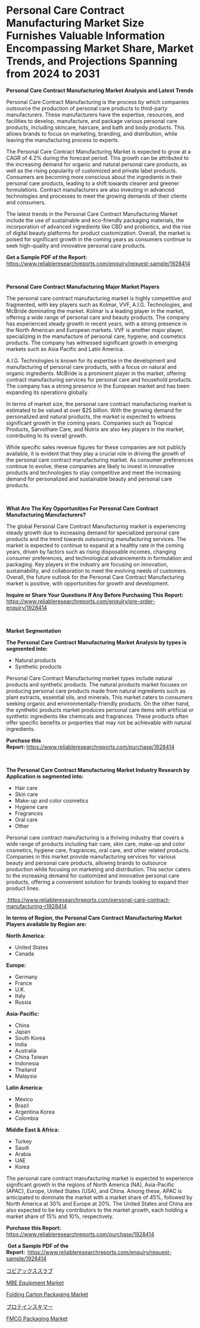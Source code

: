 <p><h1>Personal Care Contract Manufacturing Market Size Furnishes Valuable Information Encompassing Market Share, Market Trends, and Projections Spanning from 2024 to 2031</h1></p><p><strong>Personal Care Contract Manufacturing Market Analysis and Latest Trends</strong></p>
<p><p>Personal Care Contract Manufacturing is the process by which companies outsource the production of personal care products to third-party manufacturers. These manufacturers have the expertise, resources, and facilities to develop, manufacture, and package various personal care products, including skincare, haircare, and bath and body products. This allows brands to focus on marketing, branding, and distribution, while leaving the manufacturing process to experts.</p><p>The Personal Care Contract Manufacturing Market is expected to grow at a CAGR of 4.2% during the forecast period. This growth can be attributed to the increasing demand for organic and natural personal care products, as well as the rising popularity of customized and private label products. Consumers are becoming more conscious about the ingredients in their personal care products, leading to a shift towards cleaner and greener formulations. Contract manufacturers are also investing in advanced technologies and processes to meet the growing demands of their clients and consumers.</p><p>The latest trends in the Personal Care Contract Manufacturing Market include the use of sustainable and eco-friendly packaging materials, the incorporation of advanced ingredients like CBD and probiotics, and the rise of digital beauty platforms for product customization. Overall, the market is poised for significant growth in the coming years as consumers continue to seek high-quality and innovative personal care products.</p></p>
<p><strong>Get a Sample PDF of the Report:&nbsp;</strong> <a href="https://www.reliableresearchreports.com/enquiry/request-sample/1928414">https://www.reliableresearchreports.com/enquiry/request-sample/1928414</a></p>
<p>&nbsp;</p>
<p><strong>Personal Care Contract Manufacturing Major Market Players</strong></p>
<p><p>The personal care contract manufacturing market is highly competitive and fragmented, with key players such as Kolmar, VVF, A.I.G. Technologies, and McBride dominating the market. Kolmar is a leading player in the market, offering a wide range of personal care and beauty products. The company has experienced steady growth in recent years, with a strong presence in the North American and European markets. VVF is another major player, specializing in the manufacture of personal care, hygiene, and cosmetics products. The company has witnessed significant growth in emerging markets such as Asia Pacific and Latin America.</p><p>A.I.G. Technologies is known for its expertise in the development and manufacturing of personal care products, with a focus on natural and organic ingredients. McBride is a prominent player in the market, offering contract manufacturing services for personal care and household products. The company has a strong presence in the European market and has been expanding its operations globally.</p><p>In terms of market size, the personal care contract manufacturing market is estimated to be valued at over $25 billion. With the growing demand for personalized and natural products, the market is expected to witness significant growth in the coming years. Companies such as Tropical Products, Sarvotham Care, and Nutrix are also key players in the market, contributing to its overall growth.</p><p>While specific sales revenue figures for these companies are not publicly available, it is evident that they play a crucial role in driving the growth of the personal care contract manufacturing market. As consumer preferences continue to evolve, these companies are likely to invest in innovative products and technologies to stay competitive and meet the increasing demand for personalized and sustainable beauty and personal care products.</p></p>
<p>&nbsp;</p>
<p><strong>What Are The Key Opportunities For Personal Care Contract Manufacturing Manufacturers?</strong></p>
<p><p>The global Personal Care Contract Manufacturing market is experiencing steady growth due to increasing demand for specialized personal care products and the trend towards outsourcing manufacturing services. The market is expected to continue to expand at a healthy rate in the coming years, driven by factors such as rising disposable incomes, changing consumer preferences, and technological advancements in formulation and packaging. Key players in the industry are focusing on innovation, sustainability, and collaboration to meet the evolving needs of customers. Overall, the future outlook for the Personal Care Contract Manufacturing market is positive, with opportunities for growth and development.</p></p>
<p><strong>Inquire or Share Your Questions If Any Before Purchasing This Report:</strong> <a href="https://www.reliableresearchreports.com/enquiry/pre-order-enquiry/1928414">https://www.reliableresearchreports.com/enquiry/pre-order-enquiry/1928414</a></p>
<p>&nbsp;</p>
<p><strong>Market Segmentation</strong></p>
<p><strong>The Personal Care Contract Manufacturing Market Analysis by types is segmented into:</strong></p>
<p><ul><li>Natural products</li><li>Synthetic products</li></ul></p>
<p><p>Personal Care Contract Manufacturing market types include natural products and synthetic products. The natural products market focuses on producing personal care products made from natural ingredients such as plant extracts, essential oils, and minerals. This market caters to consumers seeking organic and environmentally-friendly products. On the other hand, the synthetic products market produces personal care items with artificial or synthetic ingredients like chemicals and fragrances. These products often offer specific benefits or properties that may not be achievable with natural ingredients.</p></p>
<p><strong>Purchase this Report:&nbsp;</strong><a href="https://www.reliableresearchreports.com/purchase/1928414">https://www.reliableresearchreports.com/purchase/1928414</a></p>
<p>&nbsp;</p>
<p><strong>The Personal Care Contract Manufacturing Market Industry Research by Application is segmented into:</strong></p>
<p><ul><li>Hair care</li><li>Skin care</li><li>Make-up and color cosmetics</li><li>Hygiene care</li><li>Fragrances</li><li>Oral care</li><li>Other</li></ul></p>
<p><p>Personal care contract manufacturing is a thriving industry that covers a wide range of products including hair care, skin care, make-up and color cosmetics, hygiene care, fragrances, oral care, and other related products. Companies in this market provide manufacturing services for various beauty and personal care products, allowing brands to outsource production while focusing on marketing and distribution. This sector caters to the increasing demand for customized and innovative personal care products, offering a convenient solution for brands looking to expand their product lines.</p></p>
<p><a href="https://www.reliableresearchreports.com/personal-care-contract-manufacturing-r1928414">&nbsp;https://www.reliableresearchreports.com/personal-care-contract-manufacturing-r1928414</a></p>
<p><strong>In terms of Region, the Personal Care Contract Manufacturing Market Players available by Region are:</strong></p>
<p>
    <p> <strong> North America: </strong>
        <ul>
            <li>United States</li>
            <li>Canada</li>
        </ul>
        </p> 
    <p> <strong> Europe: </strong>
        <ul>
            <li>Germany</li>
            <li>France</li>
            <li>U.K.</li>
            <li>Italy</li>
            <li>Russia</li>
        </ul>
        </p> 
    <p> <strong> Asia-Pacific: </strong>
        <ul>
            <li>China</li>
            <li>Japan</li>
            <li>South Korea</li>
            <li>India</li>
            <li>Australia</li>
            <li>China Taiwan</li>
            <li>Indonesia</li>
            <li>Thailand</li>
            <li>Malaysia</li>
        </ul>
        </p> 
    <p> <strong> Latin America: </strong>
        <ul>
            <li>Mexico</li>
            <li>Brazil</li>
            <li>Argentina Korea</li>
            <li>Colombia</li>
        </ul>
        </p> 
    <p> <strong> Middle East & Africa: </strong>
        <ul>
            <li>Turkey</li>
            <li>Saudi</li>
            <li>Arabia</li>
            <li>UAE</li>
            <li>Korea</li>
        </ul>
    </p>
    </p>
<p><p>The personal care contract manufacturing market is expected to experience significant growth in the regions of North America (NA), Asia-Pacific (APAC), Europe, United States (USA), and China. Among these, APAC is anticipated to dominate the market with a market share of 45%, followed by North America at 30% and Europe at 20%. The United States and China are also expected to be key contributors to the market growth, each holding a market share of 15% and 10%, respectively.</p></p>
<p><strong>Purchase this Report: </strong><a href="https://www.reliableresearchreports.com/purchase/1928414">https://www.reliableresearchreports.com/purchase/1928414</a></p>
<p>&nbsp;<strong>Get a Sample PDF of the Report:&nbsp;&nbsp;</strong><a href="https://www.reliableresearchreports.com/enquiry/request-sample/1928414">https://www.reliableresearchreports.com/enquiry/request-sample/1928414</a></p>
<p><strong></strong></p>
<p><p><a href="https://github.com/bucuel854722/Market-Research-Report-List-2/blob/main/277512457488.md">コビアックススラブ</a></p><p><a href="https://www.linkedin.com/pulse/mbe-equipment-market-report-reveals-latest-trends-growth-obnjf">MBE Equipment Market</a></p><p><a href="https://github.com/Airanohannonzb68e5pb53oc1/Market-Research-Report-List-2/blob/main/folding-carton-packaging-market.md">Folding Carton Packaging Market</a></p><p><a href="https://github.com/AriMuller2009/Market-Research-Report-List-1/blob/main/351920857489.md">プロテインスキマー</a></p><p><a href="https://github.com/fiixsa/Market-Research-Report-List-2/blob/main/fmcg-packaging-market.md">FMCG Packaging Market</a></p></p>
